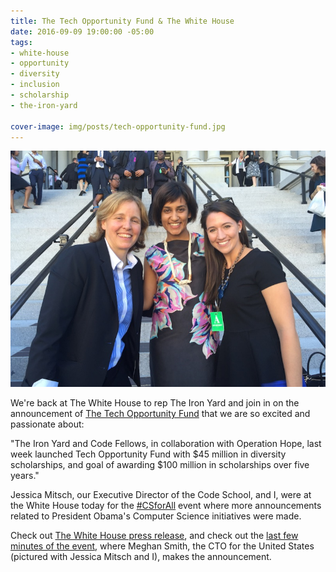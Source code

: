 ```yaml
---
title: The Tech Opportunity Fund & The White House
date: 2016-09-09 19:00:00 -05:00
tags:
- white-house
- opportunity
- diversity
- inclusion
- scholarship
- the-iron-yard

cover-image: img/posts/tech-opportunity-fund.jpg
---
```


![Meghan Smith, CTO for the US, Jessica, and Sam](/static/img/posts/tech-opportunity-fund.jpg)



We're back at The White House to rep The Iron Yard and join in on the announcement of [The Tech Opportunity Fund](https://techopportunityfund.org) that we are so excited and passionate about:

"The Iron Yard and Code Fellows, in collaboration with Operation Hope, last week launched Tech Opportunity Fund with $45 million in diversity scholarships, and goal of awarding $100 million in scholarships over five years."

Jessica Mitsch, our Executive Director of the Code School, and I, were at the White House today for the [#CSforAll](https://twitter.com/search?q=csforall&src=typd) event where more announcements related to President Obama's Computer Science initiatives were made.

Check out [The White House press release](https://www.whitehouse.gov/the-press-office/2016/09/14/fact-sheet-new-progress-and-momentum-support-president-obamas-computer), and check out the [last few minutes of the event](https://www.youtube.com/watch?v=M9xy8muYC5Q&feature=youtu.be&t=2h54m51s), where Meghan Smith, the CTO for the United States (pictured with Jessica Mitsch and I), makes the announcement.
